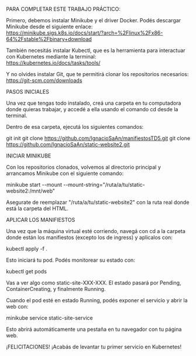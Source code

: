 PARA COMPLETAR ESTE TRABAJO PRÁCTICO:

Primero, debemos instalar Minikube y el driver Docker.
Podés descargar Minikube desde el siguiente enlace:
https://minikube.sigs.k8s.io/docs/start/?arch=%2Flinux%2Fx86-64%2Fstable%2Fbinary+download

También necesitás instalar Kubectl, que es la herramienta para interactuar con Kubernetes mediante la terminal:
https://kubernetes.io/docs/tasks/tools/

Y no olvides instalar Git, que te permitirá clonar los repositorios necesarios:
https://git-scm.com/downloads

PASOS INICIALES

Una vez que tengas todo instalado, creá una carpeta en tu computadora donde quieras trabajar, y accedé a ella usando el comando cd desde la terminal.

Dentro de esa carpeta, ejecutá los siguientes comandos:

git init
git clone https://github.com/IgnacioSaAn/manifiestosTD5.git
git clone https://github.com/IgnacioSaAn/static-website2.git

INICIAR MINIKUBE

Con los repositorios clonados, volvemos al directorio principal y arrancamos Minikube con el siguiente comando:

minikube start --mount --mount-string="/ruta/a/tu/static-website2:/mnt/web"

Asegurate de reemplazar "/ruta/a/tu/static-website2" con la ruta real donde está la carpeta del HTML.

APLICAR LOS MANIFIESTOS

Una vez que la máquina virtual esté corriendo, navegá con cd a la carpeta donde están los manifiestos (excepto los de ingress) y aplicalos con:

kubectl apply -f .

Esto iniciará tu pod. Podés monitorear su estado con:

kubectl get pods

Vas a ver algo como static-site-XXX-XXX. El estado pasará por Pending, ContainerCreating, y finalmente Running.

Cuando el pod esté en estado Running, podés exponer el servicio y abrir la web con:

minikube service static-site-service

Esto abrirá automáticamente una pestaña en tu navegador con tu página web.

¡FELICITACIONES! 
¡Acabás de levantar tu primer servicio en Kubernetes!


